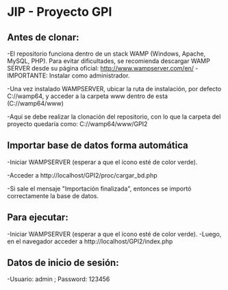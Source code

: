 # JIP - Proyecto GPI

## Antes de clonar:
-El repositorio funciona dentro de un stack WAMP (Windows, Apache, MySQL, PHP). Para evitar dificultades,
se recomienda descargar WAMP SERVER desde su página oficial: http://www.wampserver.com/en/
-IMPORTANTE: Instalar como administrador.

-Una vez instalado WAMPSERVER, ubicar la ruta de instalación, por defecto C://wamp64, y acceder a la carpeta www dentro
de esta (C://wamp64/www)

-Aquí se debe realizar la clonación del repositorio, con lo que la carpeta del proyecto quedaría como: C://wamp64/www/GPI2

## Importar base de datos forma automática
-Iniciar WAMPSERVER (esperar a que el ícono esté de color verde).

-Acceder a http://localhost/GPI2/proc/cargar_bd.php

-Si sale el mensaje "Importación finalizada", entonces se importó correctamente la base de datos.

## Para ejecutar:
-Iniciar WAMPSERVER (esperar a que el ícono esté de color verde).
-Luego, en el navegador acceder a http://localhost/GPI2/index.php

## Datos de inicio de sesión:
-Usuario: admin ; Password: 123456
